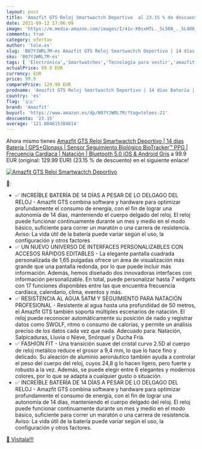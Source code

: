 ```yaml
---
layout: post
title: 'Amazfit GTS Reloj Smartwactch Deportivo  al 23.15 % de descuento'
date: 2021-09-12 17:06:09
image: 'https://m.media-amazon.com/images/I/41v-K0sxHTL._SL500_._SL400_.jpg'
comments: true
category: ofertas
author: 'tole.es'
slug: 'B07YJWRL7M-es Amazfit GTS Reloj Smartwactch Deportivo | 14 días Batería...'
sku: 'B07YJWRL7M-es'
tags: [ 'Electrónica','Smartwatches','Tecnología para vestir','amazfit','android', ]
actualPrice: 99.9 EUR
currency: EUR
price: 99.9
comparePrice: 129.99 EUR
prodname: 'Amazfit GTS Reloj Smartwactch Deportivo | 14 días Batería | GPS+Glonass | Sensor Seguimiento Biológico BioTracker™ PPG | Frecuencia Cardíaca | Natación | Bluetooth 5.0  iOS & Android  Gris'
country: 'es'
flag: '🇪🇸'
brand: 'Amazfit'
buyurl: 'https://www.amazon.es/dp/B07YJWRL7M/?tag=tolees-21'
descuento: '23.15'
average: '121.884615384614'
---
```


Ahora mismo tienes [Amazfit GTS Reloj Smartwactch Deportivo | 14 días Batería | GPS+Glonass | Sensor Seguimiento Biológico BioTracker™ PPG | Frecuencia Cardíaca | Natación | Bluetooth 5.0  iOS & Android  Gris](https://www.amazon.es/dp/B07YJWRL7M/?tag=tolees-21) a 99.9 EUR (original: 129.99 EUR) (23.15 %  de descuento) en el siguiente enlace!

[![Amazfit GTS Reloj Smartwactch Deportivo ](https://m.media-amazon.com/images/I/41v-K0sxHTL._SL500_._SL400_.jpg)](https://www.amazon.es/dp/B07YJWRL7M/?tag=tolees-21)

🔎:

- ✅ INCREÍBLE BATERÍA DE 14 DÍAS A PESAR DE LO DELGAGO DEL RELOJ - Amazfit GTS combina software y hardware para optimizar profundamente el consumo de energía, con el fin de lograr una autonomía de 14 días, manteniendo el cuerpo delgado del reloj. El reloj puede funcionar continuamente durante un mes y medio en el modo básico, suficiente para correr un maratón o una carrera de resistencia. Aviso: La vida útil de la batería puede variar según el uso, la configuración y otros factores
- ✅ UN NUEVO UNIVERSO DE INTERFACES PERSONALIZABLES CON ACCESOS RÁPIDOS EDITABLES - La elegante pantalla cuadrada personalizada de 1,65 pulgadas ofrece un área de visualización más grande que una pantalla redonda, por lo que puede incluir más información. Además, hemos diseñado dos innovadoras interfaces con información personalizable. En total, puede personalizar hasta 7 widgets con 17 funciones disponibles entre las que encuentra frecuencia cardíaca, calendario, clima, eventos y más.
- ✅ RESISTENCIA AL AGUA 5ATM Y SEGUIMIENTO PARA NATACIÓN PROFESIONAL - Resistente al agua hasta una profundidad de 50 metros, el Amazfit GTS también soporta múltiples escenarios de natación. El reloj puede reconocer automáticamente su posición de nado y registrar datos como SWOLF, ritmo o consumo de calorías, y permite un análisis preciso de los datos cada vez que nada. Adecuado para: Natación, Salpicaduras, Lluvia o Nieve, Snórquel y Ducha Fría.
- ✅ FASHION FIT - Una transición suave del cristal curvo 2.5D al cuerpo de reloj metálico reduce el grosor a 9,4 mm, lo que lo hace fino y delicado. Su aleación de aluminio aeronáutico también ayuda a controlar el peso del cuerpo del reloj, cuyos 24,8 g lo hacen ligero, pero fuerte y robusto a la vez. Además, se puede elegir entre 6 elegantes y modernos colores, por lo que se adapta a cualquier gusto o situación.
- ✅ INCREÍBLE BATERÍA DE 14 DÍAS A PESAR DE LO DELGAGO DEL RELOJ - Amazfit GTS combina software y hardware para optimizar profundamente el consumo de energía, con el fin de lograr una autonomía de 14 días, manteniendo el cuerpo delgado del reloj. El reloj puede funcionar continuamente durante un mes y medio en el modo básico, suficiente para correr un maratón o una carrera de resistencia. Aviso: La vida útil de la batería puede variar según el uso, la configuración y otros factores.

[🛒 Visítala!!!](https://www.amazon.es/dp/B07YJWRL7M/?tag=tolees-21)
